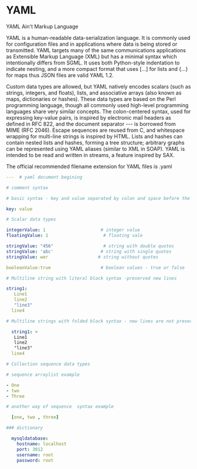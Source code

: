 
YAML
====

YAML Ain't Markup Language

YAML is a human-readable data-serialization language. It is commonly used for configuration files and in applications where data is being stored or transmitted. YAML targets many of the same communications applications as Extensible Markup Language (XML) but has a minimal syntax which intentionally differs from SGML. It uses both Python-style indentation to indicate nesting, and a more compact format that uses [...] for lists and {...} for maps thus JSON files are valid YAML 1.2.

Custom data types are allowed, but YAML natively encodes scalars (such as strings, integers, and floats), lists, and associative arrays (also known as maps, dictionaries or hashes). These data types are based on the Perl programming language, though all commonly used high-level programming languages share very similar concepts. The colon-centered syntax, used for expressing key-value pairs, is inspired by electronic mail headers as defined in RFC 822, and the document separator --- is borrowed from MIME (RFC 2046). Escape sequences are reused from C, and whitespace wrapping for multi-line strings is inspired by HTML. Lists and hashes can contain nested lists and hashes, forming a tree structure; arbitrary graphs can be represented using YAML aliases (similar to XML in SOAP). YAML is intended to be read and written in streams, a feature inspired by SAX.

The official recommended filename extension for YAML files is .yaml

```yaml
---  # yaml document begining

# comment syntax

# basic syntax - key and value separated by colon and space before the value

key: value

# Scalar data types

integerValue: 1                     # integer value
floatingValue: 1                     # floating vale

stringValue: "456"                   # string with double quotes
stringValue: 'abc'                  # string with single quotes
stringValue: wer                   # string without quotes

booleanValue:true                   # boolean values - true or false

# Multiline string with literal block syntax -preserved new lines

string1:
   Line1
   line2
   "line3"
  line4

# Multiline strings with folded block syntax - new lines are not preserved, leading and trailing spaces are ignore

  string1: >
   Line1
   line2
   "line3"
  line4

# Collection sequence data types

# sequence arraylist example

- One
- two
- Three

# another way of sequence  syntax example

  [one, two , three]

### dictionary

  mysqldatabase:
    hostname: localhost
    port: 3012
    username: root
    password: root
```
